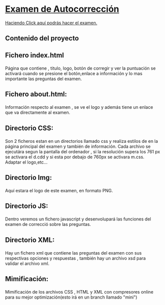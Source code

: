 <u><h1>Examen de Autocorrección</h1></u>
<a href="https://rawgit.com/jordanfast/FormularioBuena/master/examen.html">Haciendo Click aquí podrás hacer el examen.</a>
<h2>Contenido del proyecto</h2>
  <h2><p><b>Fichero index.html</b></h2> Página que contiene , titulo, logo, botón de corregir y ver la puntuación se activará cuando se presione el botón,enlace a información y lo mas importante las preguntas del examen. </p>
  <h2><p><b>Fichero about.html:</b></h2> Información respecto al examen , se ve el logo y además tiene un enlace que va directamente al examen.</p>
  <h2><p><b>Directorio CSS:</b></h2> Son 2 ficheros estan en un directorios llamado css y realiza estilos de en la página principal del examen y también de información. Cada archivo se ejecutára segun la pantalla del ordenador , si la resolución supera los 761 px se activara el d.cdd y si esta por debajo de 760px se activara m.css. Adaptar el logo,etc...</p>
  <h2><p><b>Directorio Img:</b></h2> Aquí estara el logo de este examen, en formato PNG. </p>
  <h2><p><b>Directorio JS:</b></h2> Dentro veremos un fichero javascript y desenvolupará las funciones del examen de correcció sobre las preguntas.</p>
  <h2><p><b>Directorio XML:</b></h2> Hay un fichero xml que contiene las preguntas del examen con sus respectivas opciones y respuestas , también hay un archivo xsd para validar el archivo xml. </p>
  <h2><p><b>Mimificación:</b></h2> Mimificación de los archivos CSS , HTML y XML con compresores online para su mejor optimización(esto irá en un branch llamado "mini")</p>
